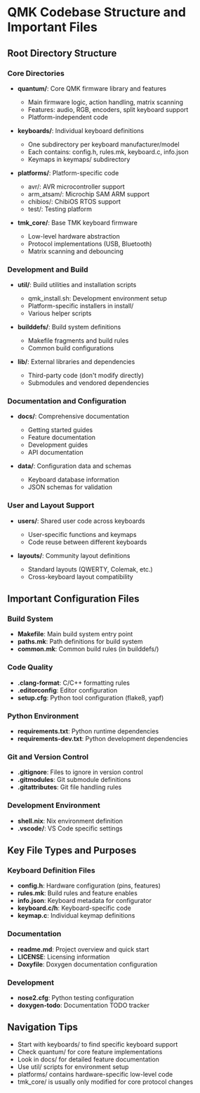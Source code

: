 # QMK Codebase Structure and Important Files

## Root Directory Structure

### Core Directories
- **quantum/**: Core QMK firmware library and features
  - Main firmware logic, action handling, matrix scanning
  - Features: audio, RGB, encoders, split keyboard support
  - Platform-independent code

- **keyboards/**: Individual keyboard definitions
  - One subdirectory per keyboard manufacturer/model
  - Each contains: config.h, rules.mk, keyboard.c, info.json
  - Keymaps in keymaps/ subdirectory

- **platforms/**: Platform-specific code
  - avr/: AVR microcontroller support
  - arm_atsam/: Microchip SAM ARM support  
  - chibios/: ChibiOS RTOS support
  - test/: Testing platform

- **tmk_core/**: Base TMK keyboard firmware
  - Low-level hardware abstraction
  - Protocol implementations (USB, Bluetooth)
  - Matrix scanning and debouncing

### Development and Build
- **util/**: Build utilities and installation scripts
  - qmk_install.sh: Development environment setup
  - Platform-specific installers in install/
  - Various helper scripts

- **builddefs/**: Build system definitions
  - Makefile fragments and build rules
  - Common build configurations

- **lib/**: External libraries and dependencies
  - Third-party code (don't modify directly)
  - Submodules and vendored dependencies

### Documentation and Configuration
- **docs/**: Comprehensive documentation
  - Getting started guides
  - Feature documentation
  - Development guides
  - API documentation

- **data/**: Configuration data and schemas
  - Keyboard database information
  - JSON schemas for validation

### User and Layout Support
- **users/**: Shared user code across keyboards
  - User-specific functions and keymaps
  - Code reuse between different keyboards

- **layouts/**: Community layout definitions
  - Standard layouts (QWERTY, Colemak, etc.)
  - Cross-keyboard layout compatibility

## Important Configuration Files

### Build System
- **Makefile**: Main build system entry point
- **paths.mk**: Path definitions for build system
- **common.mk**: Common build rules (in builddefs/)

### Code Quality
- **.clang-format**: C/C++ formatting rules
- **.editorconfig**: Editor configuration
- **setup.cfg**: Python tool configuration (flake8, yapf)

### Python Environment
- **requirements.txt**: Python runtime dependencies
- **requirements-dev.txt**: Python development dependencies

### Git and Version Control
- **.gitignore**: Files to ignore in version control
- **.gitmodules**: Git submodule definitions
- **.gitattributes**: Git file handling rules

### Development Environment
- **shell.nix**: Nix environment definition
- **.vscode/**: VS Code specific settings

## Key File Types and Purposes

### Keyboard Definition Files
- **config.h**: Hardware configuration (pins, features)
- **rules.mk**: Build rules and feature enables
- **info.json**: Keyboard metadata for configurator
- **keyboard.c/h**: Keyboard-specific code
- **keymap.c**: Individual keymap definitions

### Documentation
- **readme.md**: Project overview and quick start
- **LICENSE**: Licensing information
- **Doxyfile**: Doxygen documentation configuration

### Development
- **nose2.cfg**: Python testing configuration
- **doxygen-todo**: Documentation TODO tracker

## Navigation Tips
- Start with keyboards/ to find specific keyboard support
- Check quantum/ for core feature implementations  
- Look in docs/ for detailed feature documentation
- Use util/ scripts for environment setup
- platforms/ contains hardware-specific low-level code
- tmk_core/ is usually only modified for core protocol changes